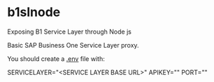 # b1slnode
Exposing B1 Service Layer through Node js 

Basic SAP Business One Service Layer proxy.

You should create a <a href="https://www.npmjs.com/package/dotenv">.env</a> file with:

SERVICELAYER="\<SERVICE LAYER BASE URL\>"
APIKEY="<YOUR SAP API HUB APIKEY>"
PORT="<PORT NUMBER>"
